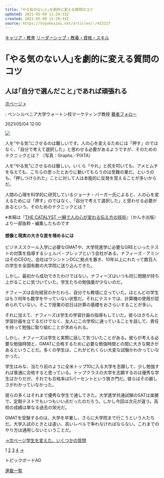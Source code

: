 ```yaml
---
title: ｢やる気のない人｣を劇的に変える質問のコツ
updated: 2021-05-09 11:29:33Z
created: 2021-05-09 11:29:33Z
source: https://toyokeizai.net/articles/-/423217
---
```


[キャリア・教育](https://toyokeizai.net/list/genre/career-and-education)
[リーダーシップ・教養・資格・スキル](https://toyokeizai.net/category/leadership)

# ｢やる気のない人｣を劇的に変える質問のコツ

## 人は｢自分で選んだこと｣であれば頑張れる

 [次ページ »](https://toyokeizai.net/articles/-/423217?page=2)

  : ペンシルベニア大学ウォートン校マーケティング教授    [著者フォロー](https://id.toyokeizai.net/fm/?author_id=5325&author_name=%E3%82%B8%E3%83%A7%E3%83%BC%E3%83%8A%E3%83%BB%E3%83%90%E3%83%BC%E3%82%AC%E3%83%BC&referer=%2Farticles%2F-%2F423217)

2021/05/04 12:00

![](https://tk.ismcdn.jp/mwimgs/f/7/1140/img_f7bdd56e72e8c0f79c3ab47d8da88324524417.jpg)

人を“やる気”にさせるのは難しいです。人の心を変えるためには「押す」のではなく、「自分で考えて選択した」と思わせる必要があるようですが、そのためのテクニックとは？ （写真：Graphs／PIXTA）

人を“やる気”にさせるのは難しい。いくら「やれ」と尻を叩いても、アメとムチを与えても、こちらの思ったとおりに動いてもらうのは至難の業だ。というのも、「押しつけられた」ことに対して人は本能的に反発を覚えることが多いからだ。

人間の心理を科学的に研究しているジョーナ・バーガー氏によると、人の心を変えるためには「押す」のではなく、「自分で考えて選択した」と思わせる必要があるという。そのためのテクニックとは？

※本稿は『[THE CATALYST 一瞬で人の心が変わる伝え方の技術](https://www.amazon.co.jp/o/ASIN/4761275375/toyokeizaia-22/)』（かんき出版）より一部抜粋・編集したものです

#### 想像と現実の大きな差を埋めるには

ビジネススクール入学に必要なGMATや、大学院進学に必要なGREといったテストの対策を指導するシェルパ・プレップという会社がある。ナフィーズ・アミンはそのCEOだ。会社はワシントンDCに拠点を置き、10年以上にわたって数百人の学生を全国有数の大学院に送り込んできた。

しかし、最初から成功できたわけではない。ナフィーズはいつも同じ問題が持ち上がることに気づいていた。学生たちの勉強量が少ないのだ。

ナフィーズは会社経営のかたわら、自分でも教壇に立っていた。ほとんどの学生はもう何年も数学をやっていない状態だ。それにテストでは、計算機の使用が認められていない。そこで授業の初日は計算の基礎をおさらいすることが多い。

それに加えて、ナフィーズは学生の学習計画の指導もしていた。彼らはきちんと学習計画を立てるだけでなく、友人にこの学校に通っていることを話して、責任を持って勉強に取り組むことが求められる。

しかし、ナフィーズは学生と実際に話して気づいたことがある。彼らが考える必要な勉強時間と、GMATに合格するために必要な勉強時間との間に大きな開きがあるということだ。多くの学生は、これがどれくらい大変な試験かわかっていなかった。

学生はみな、当たり前のように全米トップ10に入る大学を志願して、少し勉強すれば普通に合格すると思っている。トップクラスの大学を志願するのは優秀な学生ばかりだが、それでも合格率は5パーセントという狭き門だ。彼らはその厳しさがわかっていなかった。

彼らの多くはそれまで優秀な学生で通してきた。大学進学共通試験のSATは楽勝で、定期テストでもいつもいい点だったのだろう。しかし今回は次元が違う。高校の成績は単なる過去の栄光だ。

GMATを受験するのは、大学を卒業し、さらに大学院まで行こうという人たちだ。大学入試のときとは違い、高いレベルで争わなければならない。これまでのやり方は通用しないということだ。

[→次ページ学生を変えた、いくつかの質問](https://toyokeizai.net/articles/-/423217?page=2)

 1  [2](https://toyokeizai.net/articles/-/423217?page=2)  [3](https://toyokeizai.net/articles/-/423217?page=3)  [4](https://toyokeizai.net/articles/-/423217?page=4)  [→](https://toyokeizai.net/articles/-/423217?page=2)

トピックボードAD

[連載一覧](https://toyokeizai.net/list/columns)